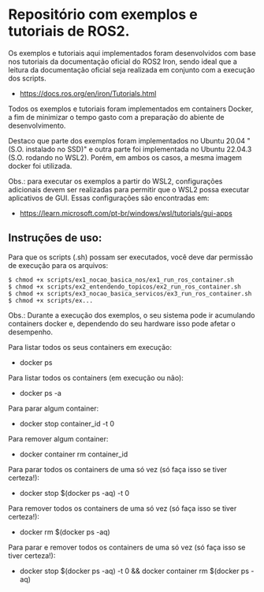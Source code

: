 # Repositório com exemplos e tutoriais de ROS2.

Os exemplos e tutoriais aqui implementados foram desenvolvidos com base nos tutoriais 
da documentação oficial do ROS2 Iron, sendo ideal que a leitura da documentação oficial 
seja realizada em conjunto com a execução dos scripts.

- https://docs.ros.org/en/iron/Tutorials.html

Todos os exemplos e tutoriais foram implementados em containers Docker, a fim 
de minimizar o tempo gasto com a preparação do abiente de desenvolvimento.

Destaco que parte dos exemplos foram implementados no Ubuntu 20.04 "(S.O. instalado no SSD)" 
e outra parte foi implementada no Ubuntu 22.04.3 (S.O. rodando no WSL2). Porém, em ambos 
os casos, a mesma imagem docker foi utilizada.

Obs.: para executar os exemplos a partir do WSL2, configurações adicionais devem ser 
realizadas para permitir que o WSL2 possa executar aplicativos de GUI. Essas configurações 
são encontradas em: 

- https://learn.microsoft.com/pt-br/windows/wsl/tutorials/gui-apps

## Instruções de uso:

Para que os scripts (.sh) possam ser executados, você deve dar permissão de execução para os arquivos:

    $ chmod +x scripts/ex1_nocao_basica_nos/ex1_run_ros_container.sh
    $ chmod +x scripts/ex2_entendendo_topicos/ex2_run_ros_container.sh
    $ chmod +x scripts/ex3_nocao_basica_servicos/ex3_run_ros_container.sh
    $ chmod +x scripts/ex...

Obs.: Durante a execução dos exemplos, o seu sistema pode ir acumulando containers docker e, dependendo 
do seu hardware isso pode afetar o desempenho. 

Para listar todos os seus containers em execução:
- docker ps

Para listar todos os containers (em execução ou não):
- docker ps -a

Para parar algum container:
- docker stop container_id -t 0

Para remover algum container:
- docker container rm container_id

Para parar todos os containers de uma só vez (só faça isso se tiver certeza!):
- docker stop \$(docker ps -aq) -t 0

Para remover todos os containers de uma só vez (só faça isso se tiver certeza!):
- docker rm \$(docker ps -aq)

Para parar e remover todos os containers de uma só vez (só faça isso se tiver certeza!):
- docker stop \$(docker ps -aq) -t 0 && docker container rm \$(docker ps -aq)
